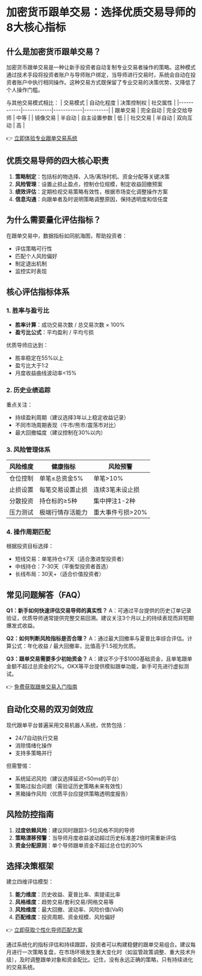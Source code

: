 # 加密货币跟单交易：选择优质交易导师的8大核心指标

## 什么是加密货币跟单交易？

加密货币跟单交易是一种让新手投资者自动复制专业交易者操作的策略。这种模式通过技术手段将投资者账户与导师账户绑定，当导师进行交易时，系统会自动在投资者账户中执行相同操作。这种交易方式既保留了专业交易的决策优势，又降低了个人操作门槛。

与其他交易模式相比：
| 交易模式   | 自动化程度 | 决策控制权 | 社交属性 |
|------------|------------|------------|----------|
| 跟单交易   | 完全自动   | 完全交给导师 | 中等     |
| 镜像交易   | 半自动     | 自主设置参数 | 低       |
| 社交交易   | 半自动     | 双向互动   | 高       |

👉 [立即体验专业跟单交易系统](https://bit.ly/okx_welcome)

## 优质交易导师的四大核心职责

1. **策略制定**：包括标的物选择、入场/离场时机、资金分配等关键决策
2. **风险管理**：设置止损止盈点，控制仓位规模，制定收益回撤预案
3. **绩效评估**：定期检视交易策略有效性，根据市场变化调整操作方案
4. **信息沟通**：向跟单者及时说明策略调整原因，保持透明度和信任度

## 为什么需要量化评估指标？

在跟单交易中，数据指标如同航海图，帮助投资者：
- 评估策略可行性
- 匹配个人风险偏好
- 制定退出机制
- 监控实时表现

## 核心评估指标体系

### 1. 胜率与盈亏比
- **胜率计算**：成功交易次数 / 总交易次数 × 100%
- **盈亏比公式**：平均盈利 / 平均亏损

优质导师应达到：
- 胜率稳定在55%以上
- 盈亏比大于1:2
- 月度收益曲线波动率<15%

### 2. 历史业绩追踪
重点关注：
- 持续盈利周期（建议选择3年以上稳定收益记录）
- 不同市场周期表现（牛市/熊市/震荡市对比）
- 最大回撤幅度（建议控制在30%以内）

### 3. 风险管理体系
| 风险维度 | 健康指标         | 风险预警         |
|----------|------------------|------------------|
| 仓位控制 | 单笔≤总资金5%    | 单笔>10%         |
| 止损设置 | 每笔交易设置止损 | 连续3笔未设止损  |
| 分散投资 | 持仓标的≥5种     | 集中押注1-2种    |
| 压力测试 | 极端行情存活能力 | 重大事件亏损>20% |

### 4. 操作周期匹配
根据投资目标选择：
- 短线交易：单笔持仓≤7天（适合激进型投资者）
- 中线持仓：7-30天（平衡型投资者首选）
- 长线布局：30天+（适合价值投资者）

## 常见问题解答（FAQ）

**Q1：新手如何快速评估交易导师的真实性？**
A：可通过平台提供的历史订单记录验证，优质导师通常提供完整交易回溯。建议关注3个月以上的持续表现而非短期爆发式收益。

**Q2：如何判断风险指标是否合理？**
A：通过最大回撤率与夏普比率综合评估。计算公式：年化收益 / 最大回撤率，比值高于1.5视为优质。

**Q3：跟单交易需要多少初始资金？**
A：建议不少于$1000基础资金，且单笔跟单金额不超过总资金的2%。OKX等平台提供模拟跟单功能，新手可先进行虚拟测试。

👉 [免费获取跟单交易入门指南](https://bit.ly/okx_welcome)

## 自动化交易的双刃剑效应

现代跟单平台普遍采用交易机器人系统，优势包括：
- 24/7自动执行交易
- 消除情绪化操作
- 支持多策略并行

但需警惕：
- 系统延迟风险（建议选择延迟<50ms的平台）
- 策略过拟合问题（需验证历史策略未来有效性）
- 黑箱操作风险（优质平台应提供策略透明度报告）

## 风险防控指南

1. **过度依赖风险**：建议同时跟踪3-5位风格不同的导师
2. **策略漂移预警**：当导师月度收益波动超过历史标准差2倍时需重新评估
3. **资金分配原则**：单个导师跟单资金不超过总仓位的30%

## 选择决策框架

建立四维评估模型：
1. **能力维度**：历史收益、夏普比率、索提诺比率
2. **风格维度**：趋势交易/套利交易/网格交易等
3. **风险维度**：最大回撤、波动率、风险价值(VaR)
4. **匹配维度**：投资周期、资金规模、风险偏好

👉 [立即获取个性化导师匹配方案](https://bit.ly/okx_welcome)

通过系统化的指标评估和持续跟踪，投资者可以构建稳健的跟单交易组合。建议每月进行一次策略复盘，在市场环境发生重大变化时（如监管政策调整、重大技术升级），及时调整跟单对象和资金配比。记住，没有永远正确的策略，只有持续进化的交易系统。